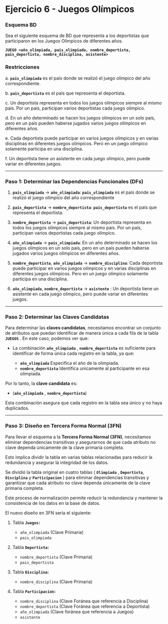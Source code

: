 # Ejercicio 6 - Juegos Olímpicos

### Esquema BD

Sea el siguiente esquema de BD que representa a los deportistas que participaron en los Juegos Olímpicos de diferentes años.

**`JUEGO <año_olimpiada, pais_olimpiada, nombre_deportista, pais_deportista, nombre_disciplina, asistente>`**

### Restricciones

a. **`pais_olimpiada`** es el país donde se realizó el juego olímpico del año correspondiente.

b. **`pais_deportista`** es el país que representa el deportista.

c. Un deportista representa en todos los juegos olímpicos siempre al mismo país. Por un país, participan varios deportistas cada juego olímpico.

d. En un año determinado se hacen los juegos olímpicos en un solo país, pero en un país pueden haberse jugados varios juegos olímpicos en diferentes años.

e. Cada deportista puede participar en varios juegos olímpicos y en varias disciplinas en diferentes juegos olímpicos. Pero en un juego olímpico solamente participa en una disciplina.

f. Un deportista tiene un asistente en cada juego olímpico, pero puede variar en diferentes juegos.



---



### Paso 1: Determinar las Dependencias Funcionales (DFs)

1. **`pais_olimpiada`**  -> **`año_olimpiada`**: **`pais_olimpiada`** es el país donde se realizó el juego olímpico del año correspondiente

2. **`pais_deportista`** -> **`nombre_deportista`**: **`pais_deportista`** es el país que representa el deportista.

3. **`nombre_deportista`** -> **`pais_deportista`**: Un deportista representa en todos los juegos olímpicos siempre al mismo país. Por un  país, participan varios deportistas cada juego olímpico. 

4. **`año_olimpiada`** -> **`pais_olimpiada`**: En un año determinado se hacen los juegos olímpicos en un solo país, pero en un país 
pueden haberse jugados varios juegos olímpicos en diferentes años. 

5. **`nombre_deportista`**, **`año_olimpiada`** -> **`nombre_disciplina`**: Cada deportista puede participar en varios juegos olímpicos y en varias disciplinas en 
diferentes juegos olímpicos. Pero en un juego olímpico solamente participa en una 
disciplina.

6. **`año_olimpiada`**, **`nombre_deportista`** -> **`asistente`** : Un deportista tiene un asistente en cada juego olímpico, pero puede variar en diferentes juegos. 



---



### Paso 2: Determinar las Claves Candidatas

Para determinar las **claves candidatas**, necesitamos encontrar un conjunto de atributos que puedan identificar de manera única a cada fila de la tabla **`JUEGOS`** .
En este caso, podemos ver que:

- La combinación **`año_olimpiada`** , **`nombre_deportista`** es suficiente para identificar de forma única cada registro en la tabla, ya que:

    - **`año_olimpiada`** Especifica el año de la olimpiada.
    - **`nombre_deportista`** Identifica unicamente al participante en esa olimpiada.

Por lo tanto, la **clave candidata** es:

- (**`año_olimpiada`** , **`nombre_deportista`**)

Esta combinación asegura que cada registro en la tabla sea único y no haya duplicados.



---



### Paso 3: Diseño en Tercera Forma Normal (3FN)

Para llevar el esquema a la **Tercera Forma Normal (3FN)**, necesitamos eliminar dependencias transitivas y asegurarnos de que cada atributo no clave dependa únicamente de la clave primaria completa. 

Esto implica dividir la tabla en varias tablas relacionadas para reducir la redundancia y asegurar la integridad de los datos.

Se dividió la tabla original en cuatro tablas ( **`Olimpiada`** , **`Deportista`**, **`Disciplina`** y **`Participacion`** ) para eliminar dependencias transitivas y garantizar que cada atributo no clave dependa únicamente de la clave primaria completa.

Este proceso de normalización permite reducir la redundancia y mantener la consistencia de los datos en la base de datos.

El nuevo diseño en 3FN sería el siguiente:

1. Tabla **`Juegos`:**
   - `año_olimpiada` (Clave Primaria)
   - `pais_olimpiada` 

2. Tabla **`Deportista`:**
    - `nombre_deportista` (Clave Primaria)
    - `pais_deportista`

3. Tabla **`Disciplina`:**
    - `nombre_disciplina` (Clave Primaria)
    
4. Tabla **`Participación`:**
    - `nombre_disciplina` (Clave Foránea que referencia a Disciplina)
    - `nombre_deportista` (Clave Foránea que referencia a Deportista)
    - `año_olimpiada` (Clave foránea que referencia a Juegos)
    - `asistente`
